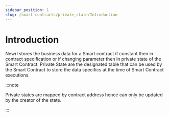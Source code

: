 ```yaml
---
sidebar_position: 1
slug: /smart-contracts/private_state/Introduction
---
```


# Introduction

Newrl stores the business data for a Smart contract if constant then  in contract specification or if changing parameter
then in private state of the Smart Contract.
Private State are the designated table that can be used by the Smart Contract to store the data specifics at the time of Smart Contract executions.


:::note

Private states are mapped by contract address hence can only be updated by the creator of the state.

:::



